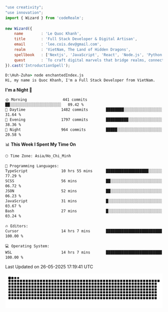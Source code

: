 <!--x axis divider-->

```js 
"use creativity";
"use innovation";
import { Wizard } from 'codeRealm';

new Wizard({
    name        : 'Le Quoc Khanh',
    title       : 'Full Stack Developer & Digital Artisan',
    email       : 'lee.cois.dev@gmail.com',
    realm       : 'VietNam, The Land of Hidden Dragons',
    spellbook   : ['Nextjs', 'JavaScript', 'React', 'Node.js', 'Python', 'Django', 'Cloud Services'],
    quest       : `To craft digital marvels that bridge realms, connect cultures, and bring imagination to life.`,
}).cast('IntroductionSpell');
```

```cmd
D:\Huh-Zuha> node enchantedIndex.js
Hi, my name is Quoc Khanh, I'm a Full Stack Developer from VietNam.
```
<!--START_SECTION:waka-->
**I'm a Night 🦉** 

```text
🌞 Morning                441 commits         ██░░░░░░░░░░░░░░░░░░░░░░░   09.42 % 
🌆 Daytime                1482 commits        ████████░░░░░░░░░░░░░░░░░   31.64 % 
🌃 Evening                1797 commits        ██████████░░░░░░░░░░░░░░░   38.36 % 
🌙 Night                  964 commits         █████░░░░░░░░░░░░░░░░░░░░   20.58 % 
```


📊 **This Week I Spent My Time On** 

```text
🕑︎ Time Zone: Asia/Ho_Chi_Minh

💬 Programming Languages: 
TypeScript               10 hrs 55 mins      ███████████████████░░░░░░   77.29 % 
SCSS                     56 mins             ██░░░░░░░░░░░░░░░░░░░░░░░   06.72 % 
JSON                     52 mins             ██░░░░░░░░░░░░░░░░░░░░░░░   06.23 % 
JavaScript               31 mins             █░░░░░░░░░░░░░░░░░░░░░░░░   03.67 % 
Bash                     27 mins             █░░░░░░░░░░░░░░░░░░░░░░░░   03.24 % 

🔥 Editors: 
Cursor                   14 hrs 7 mins       █████████████████████████   100.00 % 

💻 Operating System: 
WSL                      14 hrs 7 mins       █████████████████████████   100.00 % 
```


 Last Updated on 26-05-2025 17:19:41 UTC
<!--END_SECTION:waka-->
<picture>
  <source media="(prefers-color-scheme: dark)" srcset="https://raw.githubusercontent.com/leecois/leecois/output/github-contribution-grid-snake-dark.svg">
  <source media="(prefers-color-scheme: light)" srcset="https://raw.githubusercontent.com/leecois/leecois/output/github-contribution-grid-snake.svg">
  <img alt="github contribution grid snake animation" src="https://raw.githubusercontent.com/leecois/leecois/output/github-contribution-grid-snake.svg">
</picture>
